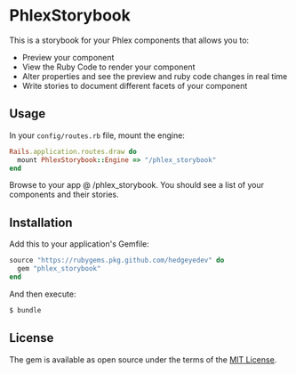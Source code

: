 # PhlexStorybook
This is a storybook for your Phlex components that allows you to:

* Preview your component
* View the Ruby Code to render your component
* Alter properties and see the preview and ruby code changes in real time
* Write stories to document different facets of your component

## Usage
In your `config/routes.rb` file, mount the engine:

```ruby
Rails.application.routes.draw do
  mount PhlexStorybook::Engine => "/phlex_storybook"
end
```

Browse to your app @ /phlex_storybook. You should see a list of your components and their stories.

## Installation
Add this to your application's Gemfile:

```ruby
source "https://rubygems.pkg.github.com/hedgeyedev" do
  gem "phlex_storybook"
end
```

And then execute:
```bash
$ bundle
```

## License
The gem is available as open source under the terms of the [MIT License](LICENSE).
